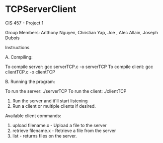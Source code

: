 # TCPServerClient

CIS 457 - Project 1 

Group Members: Anthony Nguyen, Christian Yap, Joe , Alec Allain, Joseph Dubois

Instructions


A. Compiling:

To compile server: gcc serverTCP.c -o serverTCP
To compile client: gcc clientTCP.c -o clientTCP

B. Running the program:

To run the server: ./serverTCP
To run the client: ./clientTCP

1. Run the server and it'll start listening
2. Run a client or multiple clients if desired.

Available client commands:

1. upload filename.x - Upload a file to the server
2. retrieve filename.x - Retrieve a file from the server
3. list - returns files on the server.
